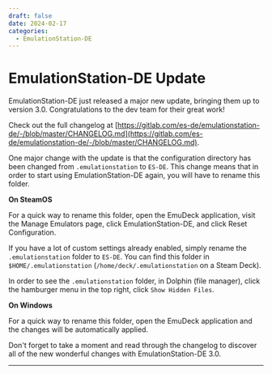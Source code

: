 ```yaml
---
draft: false 
date: 2024-02-17
categories:
  - EmulationStation-DE
---
```


# EmulationStation-DE Update

EmulationStation-DE just released a major new update, bringing them up to version 3.0. Congratulations to the dev team for their great work!

Check out the full changelog at [https://gitlab.com/es-de/emulationstation-de/-/blob/master/CHANGELOG.md](https://gitlab.com/es-de/emulationstation-de/-/blob/master/CHANGELOG.md).

One major change with the update is that the configuration directory has been changed from `.emulationstation` to `ES-DE`. This change means that in order to start using EmulationStation-DE again, you will have to rename this folder.

**On SteamOS**

For a quick way to rename this folder, open the EmuDeck application, visit the Manage Emulators page, click EmulationStation-DE, and click Reset Configuration. 

If you have a lot of custom settings already enabled, simply rename the `.emulationstation` folder to `ES-DE`. You can find this folder in `$HOME/.emulationstation` (`/home/deck/.emulationstation` on a Steam Deck).

In order to see the `.emulationstation` folder, in Dolphin (file manager), click the hamburger menu in the top right, click `Show Hidden Files`.

**On Windows**

For a quick way to rename this folder, open the EmuDeck application and the changes will be automatically applied. 

Don't forget to take a moment and read through the changelog to discover all of the new wonderful changes with EmulationStation-DE 3.0.


***